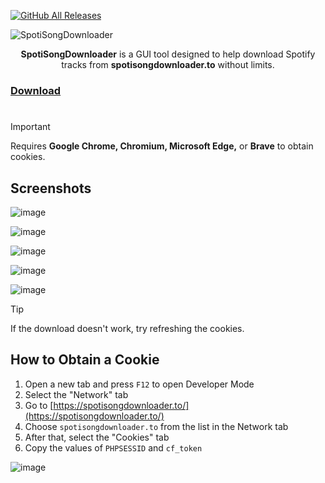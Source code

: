 [![GitHub All Releases](https://img.shields.io/github/downloads/afkarxyz/SpotiSongDownloader/total?style=for-the-badge)](https://github.com/afkarxyz/SpotiSongDownloader/releases)

![SpotiSongDownloader](https://github.com/user-attachments/assets/3c17df36-86d0-490b-b32d-d57ac691f48e)

<div align="center">
<b>SpotiSongDownloader</b> is a GUI tool designed to help download Spotify tracks from <b>spotisongdownloader.to</b> without limits.
</div>

### [Download](https://github.com/afkarxyz/SpotiSongDownloader/releases/download/v3.6/SpotiSongDownloader.exe)

#

> [!Important]
Requires **Google Chrome, Chromium, Microsoft Edge,** or **Brave** to obtain cookies.

## Screenshots

![image](https://github.com/user-attachments/assets/426607c0-da2c-4b8c-9c88-c64159de77cc)

![image](https://github.com/user-attachments/assets/4f5ca0ac-20a0-4091-9f71-04d217d32714)

![image](https://github.com/user-attachments/assets/51413c09-b4e8-4384-887e-5c26eff437a6)

![image](https://github.com/user-attachments/assets/cd65a137-2444-4e6d-9e57-e17be17fdb57)

![image](https://github.com/user-attachments/assets/11013730-cb0b-4125-9b15-4c40f47fea7e)

> [!Tip]
If the download doesn't work, try refreshing the cookies.

## How to Obtain a Cookie

1. Open a new tab and press `F12` to open Developer Mode
2. Select the "Network" tab
3. Go to [https://spotisongdownloader.to/](https://spotisongdownloader.to/)
4. Choose `spotisongdownloader.to` from the list in the Network tab
5. After that, select the "Cookies" tab
6. Copy the values of `PHPSESSID` and `cf_token`

![image](https://github.com/user-attachments/assets/a01d04b4-8b70-4eb7-b635-618effe9ae71)
